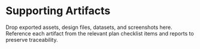 # Supporting Artifacts

Drop exported assets, design files, datasets, and screenshots here. Reference each artifact from the relevant plan checklist items and reports to preserve traceability.

